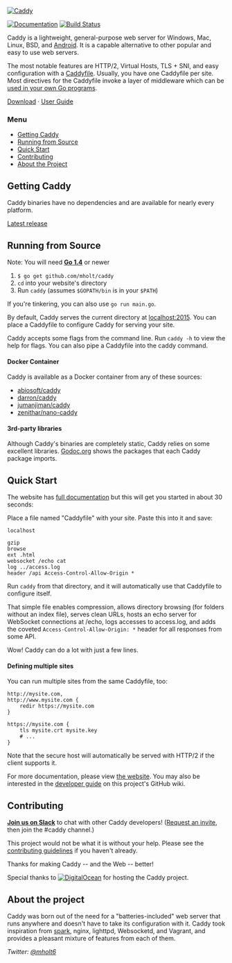 [![Caddy](https://caddyserver.com/resources/images/caddy-boxed.png)](https://caddyserver.com)

[![Documentation](https://img.shields.io/badge/godoc-reference-blue.svg?style=flat-square)](https://godoc.org/github.com/mholt/caddy) [![Build Status](https://img.shields.io/travis/mholt/caddy.svg?style=flat-square)](https://travis-ci.org/mholt/caddy)

Caddy is a lightweight, general-purpose web server for Windows, Mac, Linux, BSD, and [Android](https://github.com/mholt/caddy/wiki/Running-Caddy-on-Android). It is a capable alternative to other popular and easy to use web servers.

The most notable features are HTTP/2, Virtual Hosts, TLS + SNI, and easy configuration with a [Caddyfile](https://caddyserver.com/docs/caddyfile). Usually, you have one Caddyfile per site. Most directives for the Caddyfile invoke a layer of middleware which can be [used in your own Go programs](https://github.com/mholt/caddy/wiki/Using-Caddy-Middleware-in-Your-Own-Programs).

[Download](https://github.com/mholt/caddy/releases) · [User Guide](https://caddyserver.com/docs)




### Menu

- [Getting Caddy](#getting-caddy)
- [Running from Source](#running-from-source)
- [Quick Start](#quick-start)
- [Contributing](#contributing)
- [About the Project](#about-the-project)




## Getting Caddy

Caddy binaries have no dependencies and are available for nearly every platform.

[Latest release](https://github.com/mholt/caddy/releases/latest)


## Running from Source

Note: You will need **[Go 1.4](https://golang.org/dl)** or newer

1. `$ go get github.com/mholt/caddy`
2. `cd` into your website's directory
3. Run `caddy` (assumes `$GOPATH/bin` is in your `$PATH`)

If you're tinkering, you can also use `go run main.go`.

By default, Caddy serves the current directory at [localhost:2015](http://localhost:2015). You can place a Caddyfile to configure Caddy for serving your site.

Caddy accepts some flags from the command line. Run `caddy -h` to view the help for flags. You can also pipe a Caddyfile into the caddy command.



#### Docker Container

Caddy is available as a Docker container from any of these sources:

- [abiosoft/caddy](https://registry.hub.docker.com/u/abiosoft/caddy/)
- [darron/caddy](https://registry.hub.docker.com/u/darron/caddy/)
- [jumanjiman/caddy](https://registry.hub.docker.com/u/jumanjiman/caddy/)
- [zenithar/nano-caddy](https://registry.hub.docker.com/u/zenithar/nano-caddy/)


#### 3rd-party libraries

Although Caddy's binaries are completely static, Caddy relies on some excellent libraries. [Godoc.org](https://godoc.org/github.com/mholt/caddy) shows the packages that each Caddy package imports.




## Quick Start

The website has [full documentation](https://caddyserver.com/docs) but this will get you started in about 30 seconds:

Place a file named "Caddyfile" with your site. Paste this into it and save:

```
localhost

gzip
browse
ext .html
websocket /echo cat
log ../access.log
header /api Access-Control-Allow-Origin *
```

Run `caddy` from that directory, and it will automatically use that Caddyfile to configure itself.

That simple file enables compression, allows directory browsing (for folders without an index file), serves clean URLs, hosts an echo server for WebSocket connections at /echo, logs accesses to access.log, and adds the coveted `Access-Control-Allow-Origin: *` header for all responses from some API.

Wow! Caddy can do a lot with just a few lines.

#### Defining multiple sites

You can run multiple sites from the same Caddyfile, too:

```
http://mysite.com,
http://www.mysite.com {
	redir https://mysite.com
}

https://mysite.com {
	tls mysite.crt mysite.key
	# ...
}
```

Note that the secure host will automatically be served with HTTP/2 if the client supports it.

For more documentation, please view [the website](https://caddyserver.com/docs). You may also be interested in the [developer guide](https://github.com/mholt/caddy/wiki) on this project's GitHub wiki.






## Contributing

**[Join us on Slack](https://gophers.slack.com/messages/caddy/)** to chat with other Caddy developers! ([Request an invite](http://bit.ly/go-slack-signup), then join the #caddy channel.)

This project would not be what it is without your help. Please see the [contributing guidelines](https://github.com/mholt/caddy/blob/master/CONTRIBUTING.md) if you haven't already.

Thanks for making Caddy -- and the Web -- better!

Special thanks to [![DigitalOcean](http://i.imgur.com/sfGr0eY.png)](https://www.digitalocean.com) for hosting the Caddy project.




## About the project

Caddy was born out of the need for a "batteries-included" web server that runs anywhere and doesn't have to take its configuration with it. Caddy took inspiration from [spark](https://github.com/rif/spark), nginx, lighttpd, Websocketd, and Vagrant, and provides a pleasant mixture of features from each of them.


*Twitter: [@mholt6](https://twitter.com/mholt6)*
